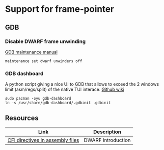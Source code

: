 # Support for frame-pointer

## GDB
### Disable DWARF frame unwinding
[GDB maintenance manual](https://sourceware.org/gdb/onlinedocs/gdb/Maintenance-Commands.html)
```
maintenance set dwarf unwinders off
```

### GDB dashboard
A python script giving a nice UI to GDB that allows to exceed the 2 windows
limit (asm/regs/split) of the native TUI interace: [Github wiki](https://github.com/cyrus-and/gdb-dashboard/wiki)

```
sudo pacman -Syu gdb-dashboard
ln -s /usr/share/gdb-dashboard/.gdbinit .gdbinit
```

## Resources
| Link | Description |
| --- | --- |
| [CFI directives in assembly files](https://www.imperialviolet.org/2017/01/18/cfi.html) | DWARF introduction |
